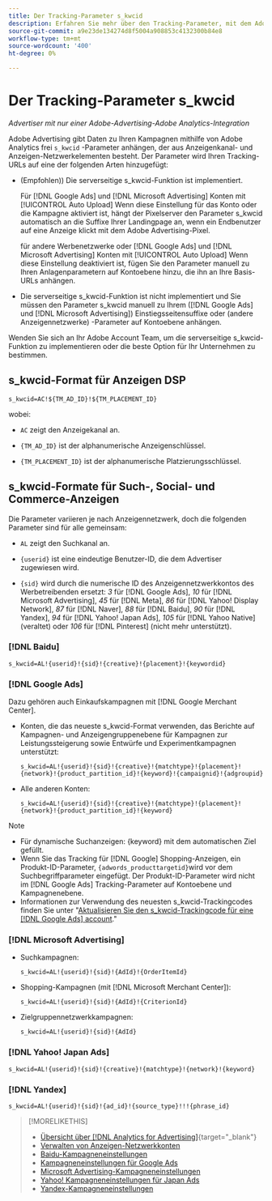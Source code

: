 ```yaml
---
title: Der Tracking-Parameter s_kwcid
description: Erfahren Sie mehr über den Tracking-Parameter, mit dem Adobe Advertising-Daten für Adobe Analytics freigegeben werden.
source-git-commit: a9e23de134274d8f5004a908853c4132300b84e8
workflow-type: tm+mt
source-wordcount: '400'
ht-degree: 0%

---
```


# Der Tracking-Parameter s_kwcid

*Advertiser mit nur einer Adobe-Advertising-Adobe Analytics-Integration*

<!-- Where should this go? It probably belongs in the Analytics integration chapter, but I'll need to fit it in/create context around it/explain more about implementation and how this works.  SPECIFICALLY, I'll need to update the second section that explains when/where to add the code for DSP clients. -->

Adobe Advertising gibt Daten zu Ihren Kampagnen mithilfe von Adobe Analytics frei `s_kwcid` -Parameter anhängen, der aus Anzeigenkanal- und Anzeigen-Netzwerkelementen besteht. Der Parameter wird Ihren Tracking-URLs auf eine der folgenden Arten hinzugefügt:

* (Empfohlen)<!--; the only option for Advertising DSP-->) Die serverseitige s_kwcid-Funktion ist implementiert.

  Für [!DNL Google Ads] und [!DNL Microsoft Advertising] Konten mit [!UICONTROL Auto Upload] Wenn diese Einstellung für das Konto oder die Kampagne aktiviert ist, hängt der Pixelserver den Parameter s_kwcid automatisch an die Suffixe Ihrer Landingpage an, wenn ein Endbenutzer auf eine Anzeige klickt <!-- click a search ad or views a display ad --> mit dem Adobe Advertising-Pixel.

  für andere Werbenetzwerke oder [!DNL Google Ads] und [!DNL Microsoft Advertising] Konten mit [!UICONTROL Auto Upload] Wenn diese Einstellung deaktiviert ist, fügen Sie den Parameter manuell zu Ihren Anlagenparametern auf Kontoebene hinzu, die ihn an Ihre Basis-URLs anhängen.

* <!-- (Search, Social, & Commerce only) -->Die serverseitige s_kwcid-Funktion ist nicht implementiert und Sie müssen den Parameter s_kwcid manuell zu Ihrem ([!DNL Google Ads] und [!DNL Microsoft Advertising]) Einstiegsseitensuffixe oder (andere Anzeigennetzwerke) -Parameter auf Kontoebene anhängen.

Wenden Sie sich an Ihr Adobe Account Team, um die serverseitige s_kwcid-Funktion zu implementieren oder die beste Option für Ihr Unternehmen zu bestimmen.

## s_kwcid-Format für Anzeigen DSP

`s_kwcid=AC!${TM_AD_ID}!${TM_PLACEMENT_ID}`

wobei:

* `AC` zeigt den Anzeigekanal an.

* `{TM_AD_ID}` ist der alphanumerische Anzeigenschlüssel.

* `{TM_PLACEMENT_ID}` ist der alphanumerische Platzierungsschlüssel.

## s_kwcid-Formate für Such-, Social- und Commerce-Anzeigen

Die Parameter variieren je nach Anzeigennetzwerk, doch die folgenden Parameter sind für alle gemeinsam:

* `AL` zeigt den Suchkanal an. <!-- what about social/Facebook, and display ads on Google (like Gmail, YouTube)? -->

* `{userid}` ist eine eindeutige Benutzer-ID, die dem Advertiser zugewiesen wird.

* `{sid}` wird durch die numerische ID des Anzeigennetzwerkkontos des Werbetreibenden ersetzt: *3* für [!DNL Google Ads], *10* für [!DNL Microsoft Advertising], *45* für [!DNL Meta], *86* für [!DNL Yahoo! Display Network], *87* für [!DNL Naver], *88* für [!DNL Baidu], *90* für [!DNL Yandex], *94* für [!DNL Yahoo! Japan Ads], *105* für [!DNL Yahoo Native] (veraltet) oder *106* für [!DNL Pinterest] (nicht mehr unterstützt).

### [!DNL Baidu]

`s_kwcid=AL!{userid}!{sid}!{creative}!{placement}!{keywordid}`

### [!DNL Google Ads]

Dazu gehören auch Einkaufskampagnen mit [!DNL Google Merchant Center].

* Konten, die das neueste s_kwcid-Format verwenden, das Berichte auf Kampagnen- und Anzeigengruppenebene für Kampagnen zur Leistungssteigerung sowie Entwürfe und Experimentkampagnen unterstützt:

  `s_kwcid=AL!{userid}!{sid}!{creative}!{matchtype}!{placement}!{network}!{product_partition_id}!{keyword}!{campaignid}!{adgroupid}`

* Alle anderen Konten:

  `s_kwcid=AL!{userid}!{sid}!{creative}!{matchtype}!{placement}!{network}!{product_partition_id}!{keyword}`

>[!NOTE]
>
>* Für dynamische Suchanzeigen: {keyword} mit dem automatischen Ziel gefüllt.
>* Wenn Sie das Tracking für [!DNL Google] Shopping-Anzeigen, ein Produkt-ID-Parameter, `{adwords_producttargetid}`wird vor dem Suchbegriffparameter eingefügt. Der Produkt-ID-Parameter wird nicht im [!DNL Google Ads] Tracking-Parameter auf Kontoebene und Kampagnenebene.
>* Informationen zur Verwendung des neuesten s_kwcid-Trackingcodes finden Sie unter &quot;[Aktualisieren Sie den s_kwcid-Trackingcode für eine [!DNL Google Ads] account](/help/search-social-commerce/campaign-management/accounts/update-skwcid-google.md).&quot;

<!--

### [!DNL Meta]

`s_kwcid=AL!{userid}!{sid}!{{ad.id}}!{{campaign.id}}!{{adset.id}}`

where:

* `{{ad.id}}` is the unique numeric ID for the ad/creative.

* `{{campaign.id}}` is the unique ID for the campaign.

* `{{adset.id}}` is the unique ID for the ad set.

-->

### [!DNL Microsoft Advertising]

* Suchkampagnen:

  `s_kwcid=AL!{userid}!{sid}!{AdId}!{OrderItemId}`

* Shopping-Kampagnen (mit [!DNL Microsoft Merchant Center]):

  `s_kwcid=AL!{userid}!{sid}!{AdId}!{CriterionId}`

* Zielgruppennetzwerkkampagnen:

  `s_kwcid=AL!{userid}!{sid}!{AdId}`

### [!DNL Yahoo! Japan Ads]

`s_kwcid=AL!{userid}!{sid}!{creative}!{matchtype}!{network}!{keyword}`

### [!DNL Yandex]

`s_kwcid=AL!{userid}!{sid}!{ad_id}!{source_type}!!!{phrase_id}`

>[!MORELIKETHIS]
>
>* [Übersicht über [!DNL Analytics for Advertising]](/help/integrations/analytics/overview.md){target="_blank"}
>* [Verwalten von Anzeigen-Netzwerkkonten](/help/search-social-commerce/campaign-management/accounts/ad-network-account-manage.md)
>* [Baidu-Kampagneneinstellungen](/help/search-social-commerce/campaign-management/campaigns/campaign-settings-baidu.md)
>* [Kampagneneinstellungen für Google Ads](/help/search-social-commerce/campaign-management/campaigns/campaign-settings-google.md)
>* [Microsoft Advertising-Kampagneneinstellungen](/help/search-social-commerce/campaign-management/campaigns/campaign-settings-microsoft.md)
>* [Yahoo! Kampagneneinstellungen für Japan Ads](/help/search-social-commerce/campaign-management/campaigns/campaign-settings-yahoo-japan.md)
>* [Yandex-Kampagneneinstellungen](/help/search-social-commerce/campaign-management/campaigns/campaign-settings-yandex.md)
